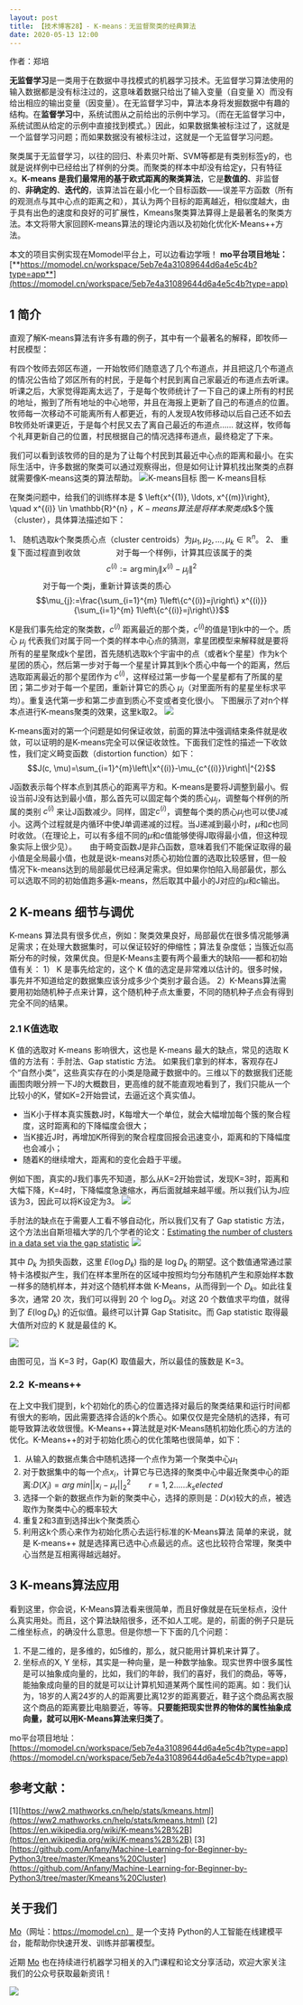 ```yaml
---
layout: post
title: 【技术博客28】- K-means：无监督聚类的经典算法
date: 2020-05-13 12:00
--- 
```


作者：郑培


**无监督学习**是一类用于在数据中寻找模式的机器学习技术。无监督学习算法使用的输入数据都是没有标注过的，这意味着数据只给出了输入变量（自变量 X）而没有给出相应的输出变量（因变量）。在无监督学习中，算法本身将发掘数据中有趣的结构。在**监督学习**中，系统试图从之前给出的示例中学习。（而在无监督学习中，系统试图从给定的示例中直接找到模式。）因此，如果数据集被标注过了，这就是一个监督学习问题；而如果数据没有被标注过，这就是一个无监督学习问题。


聚类属于无监督学习，以往的回归、朴素贝叶斯、SVM等都是有类别标签y的，也就是说样例中已经给出了样例的分类。而聚类的样本中却没有给定y，只有特征x。**K-means 是我们最常用的基于欧式距离的聚类算法**，它是**数值的**、非监督的、**非确定的**、**迭代的**，该算法旨在最小化一个目标函数——误差平方函数（所有的观测点与其中心点的距离之和），其认为两个目标的距离越近，相似度越大，由于具有出色的速度和良好的可扩展性，Kmeans聚类算法算得上是最著名的聚类方法。本文将带大家回顾K-means算法的理论内涵以及初始化优化K-Means++方法。


本文的项目实例实现在Momodel平台上，可以边看边学哦！
**mo平台项目地址：**[**https://momodel.cn/workspace/5eb7e4a31089644d6a4e5c4b?type=app**](https://momodel.cn/workspace/5eb7e4a31089644d6a4e5c4b?type=app)



## 1 简介
直观了解K-means算法有许多有趣的例子，其中有一个最著名的解释，即牧师—村民模型：

有四个牧师去郊区布道，一开始牧师们随意选了几个布道点，并且把这几个布道点的情况公告给了郊区所有的村民，于是每个村民到离自己家最近的布道点去听课。听课之后，大家觉得距离太远了，于是每个牧师统计了一下自己的课上所有的村民的地址，搬到了所有地址的中心地带，并且在海报上更新了自己的布道点的位置。牧师每一次移动不可能离所有人都更近，有的人发现A牧师移动以后自己还不如去B牧师处听课更近，于是每个村民又去了离自己最近的布道点…… 就这样，牧师每个礼拜更新自己的位置，村民根据自己的情况选择布道点，最终稳定了下来。

我们可以看到该牧师的目的是为了让每个村民到其最近中心点的距离和最小。在实际生活中，许多数据的聚类可以通过观察得出，但是如何让计算机找出聚类的点群就需要像K-means这类的算法帮助。
![K-means目标](https://imgbed.momodel.cn/1589100592504-9d73880a-2a0c-46d1-92fe-efebd3c4590e.gif)
图一 K-means目标

在聚类问题中，给我们的训练样本是 $ \left\{x^{(1)}, \ldots, x^{(m)}\right\}, \quad x^{(i)} \in \mathbb{R}^{n} $，K-means算法是将样本聚类成$k$个簇（cluster），具体算法描述如下：

1、 随机选取$k$个聚类质心点（cluster centroids）为$\mu_{1}, \mu_{2}, \ldots, \mu_{k} \in \mathbb{R}^{n}$。
2、 重复下面过程直到收敛
               对于每一个样例i，计算其应该属于的类
$$c^{(i)}:=\arg \min _{j}\left\|x^{(i)}-\mu_{j}\right\|^{2}$$
               对于每一个类j，重新计算该类的质心
$$\mu_{j}:=\frac{\sum_{i=1}^{m} 1\left\{c^{(i)}=j\right\} x^{(i)}}{\sum_{i=1}^{m} 1\left\{c^{(i)}=j\right\}}$$

K是我们事先给定的聚类数，$c^{(i)}$ 距离最近的那个类，$c^{(i)}$的值是1到k中的一个。质心 $\mu_{j}$ 代表我们对属于同一个类的样本中心点的猜测，拿星团模型来解释就是要将所有的星星聚成k个星团，首先随机选取k个宇宙中的点（或者k个星星）作为k个星团的质心，然后第一步对于每一个星星计算其到k个质心中每一个的距离，然后选取距离最近的那个星团作为 $c^{(i)}$，这样经过第一步每一个星星都有了所属的星团；第二步对于每一个星团，重新计算它的质心 $\mu_{j}$（对里面所有的星星坐标求平均）。重复迭代第一步和第二步直到质心不变或者变化很小。
下图展示了对n个样本点进行K-means聚类的效果，这里k取2。
![](https://imgbed.momodel.cn/1589101145272-03bf2deb-606a-423b-9f43-fb2af063ded0.png)

K-means面对的第一个问题是如何保证收敛，前面的算法中强调结束条件就是收敛，可以证明的是K-means完全可以保证收敛性。下面我们定性的描述一下收敛性，我们定义畸变函数（distortion function）如下：
$$J(c, \mu)=\sum_{i=1}^{m}\left\|x^{(i)}-\mu_{c^{(i)}}\right\|^{2}$$

J函数表示每个样本点到其质心的距离平方和。K-means是要将J调整到最小。假设当前J没有达到最小值，那么首先可以固定每个类的质心$\mu_{j}$，调整每个样例的所属的类别 $c^{(i)}$ 来让J函数减少。同样，固定$c^{(i)}$，调整每个类的质心$\mu_{j}$也可以使J减小。这两个过程就是内循环中使J单调递减的过程。当J递减到最小时，$\mu$和$c$也同时收敛。（在理论上，可以有多组不同的$\mu$和$c$值能够使得J取得最小值，但这种现象实际上很少见）。
     由于畸变函数J是非凸函数，意味着我们不能保证取得的最小值是全局最小值，也就是说k-means对质心初始位置的选取比较感冒，但一般情况下k-means达到的局部最优已经满足需求。但如果你怕陷入局部最优，那么可以选取不同的初始值跑多遍k-means，然后取其中最小的J对应的$\mu$和$c$输出。


## 2 K-means 细节与调优
K-means 算法具有很多优点，例如：聚类效果良好，局部最优在很多情况能够满足需求；在处理大数据集时，可以保证较好的伸缩性；算法复杂度低；当簇近似高斯分布的时候，效果优良。但是K-Means主要有两个最重大的缺陷——都和初始值有关：
1） K 是事先给定的，这个 K 值的选定是非常难以估计的。很多时候，事先并不知道给定的数据集应该分成多少个类别才最合适。
2）K-Means算法需要用初始随机种子点来计算，这个随机种子点太重要，不同的随机种子点会有得到完全不同的结果。

### 2.1 K值选取
K 值的选取对 K-means 影响很大，这也是 K-means 最大的缺点，常见的选取 K 值的方法有：手肘法、Gap statistic 方法。
如果我们拿到的样本，客观存在J个“自然小类”，这些真实存在的小类是隐藏于数据中的。三维以下的数据我们还能画图肉眼分辨一下J的大概数目，更高维的就不能直观地看到了，我们只能从一个比较小的K，譬如K=2开始尝试，去逼近这个真实值J。

- 当K小于样本真实簇数J时，K每增大一个单位，就会大幅增加每个簇的聚合程度，这时距离和的下降幅度会很大；
- 当K接近J时，再增加K所得到的聚合程度回报会迅速变小，距离和的下降幅度也会减小；
- 随着K的继续增大，距离和的变化会趋于平缓。

例如下图，真实的J我们事先不知道，那么从K=2开始尝试，发现K=3时，距离和大幅下降，K=4时，下降幅度急速缩水，再后面就越来越平缓。所以我们认为J应该为3，因此可以将K设定为3。
![](https://imgbed.momodel.cn/1589106874426-b2fbb6e6-86a5-4976-aed7-8f05b45c525b.jpg)

手肘法的缺点在于需要人工看不够自动化，所以我们又有了 Gap statistic 方法，这个方法出自斯坦福大学的几个学者的论文：[Estimating the number of clusters in a data set via the gap statistic](https://statweb.stanford.edu/~gwalther/gap)
![](https://cdn.nlark.com/yuque/0/2020/png/488641/1589107436451-548484b4-c7ac-453d-8e4a-f7ccc866d58c.png#align=left&display=inline&height=62&margin=%5Bobject%20Object%5D&originHeight=62&originWidth=376&size=0&status=done&style=none&width=376)

其中 $D_{k}$ 为损失函数，这里 $E\left(\log D_{k}\right)$ 指的是 $\log D_{k}$ 的期望。这个数值通常通过蒙特卡洛模拟产生，我们在样本里所在的区域中按照均匀分布随机产生和原始样本数一样多的随机样本，并对这个随机样本做 K-Means，从而得到一个 $D_{k}$。如此往复多次，通常 20 次，我们可以得到 20 个 $\log D_{k}$。对这 20 个数值求平均值，就得到了 $E\left(\log D_{k}\right)$  的近似值。最终可以计算 Gap Statisitc。而 Gap statistic 取得最大值所对应的 K 就是最佳的 K。

![](https://imgbed.momodel.cn/1589107219436-0e40f4c5-2ff8-4f49-b647-b5dbb6c5d133.jpg)

由图可见，当 K=3 时，Gap(K) 取值最大，所以最佳的簇数是 K=3。

### 2.2  K-means++
在上文中我们提到，k个初始化的质心的位置选择对最后的聚类结果和运行时间都有很大的影响，因此需要选择合适的k个质心。如果仅仅是完全随机的选择，有可能导致算法收敛很慢。K-Means++算法就是对K-Means随机初始化质心的方法的优化。K-Means++的对于初始化质心的优化策略也很简单，如下：
1)  从输入的数据点集合中随机选择一个点作为第一个聚类中心$μ_1$
2) 对于数据集中的每一个点$x_i$，计算它与已选择的聚类中心中最近聚类中心的距离:$D(X_i)=arg\; min||x_i-μ_r||^2_2 \qquad r=1,2……k_selected$
3) 选择一个新的数据点作为新的聚类中心，选择的原则是：$D(x)$较大的点，被选取作为聚类中心的概率较大
4) 重复2和3直到选择出k个聚类质心
5) 利用这k个质心来作为初始化质心去运行标准的K-Means算法
简单的来说，就是 K-means++ 就是选择离已选中心点最远的点。这也比较符合常理，聚类中心当然是互相离得越远越好。

## 3 K-means算法应用
看到这里，你会说，K-Means算法看来很简单，而且好像就是在玩坐标点，没什么真实用处。而且，这个算法缺陷很多，还不如人工呢。是的，前面的例子只是玩二维坐标点，的确没什么意思。但是你想一下下面的几个问题：
1) 不是二维的，是多维的，如5维的，那么，就只能用计算机来计算了。
2) 坐标点的X, Y 坐标，其实是一种向量，是一种数学抽象。现实世界中很多属性是可以抽象成向量的，比如，我们的年龄，我们的喜好，我们的商品，等等，能抽象成向量的目的就是可以让计算机知道某两个属性间的距离。如：我们认为，18岁的人离24岁的人的距离要比离12岁的距离要近，鞋子这个商品离衣服这个商品的距离要比电脑要近，等等。**只要能把现实世界的物体的属性抽象成向量，就可以用K-Means算法来归类了**。

mo平台项目地址：[https://momodel.cn/workspace/5eb7e4a31089644d6a4e5c4b?type=app](https://momodel.cn/workspace/5eb7e4a31089644d6a4e5c4b?type=app)

## 参考文献：
[1][https://ww2.mathworks.cn/help/stats/kmeans.html](https://ww2.mathworks.cn/help/stats/kmeans.html)
[2][https://en.wikipedia.org/wiki/K-means%2B%2B](https://en.wikipedia.org/wiki/K-means%2B%2B)
[3][https://github.com/Anfany/Machine-Learning-for-Beginner-by-Python3/tree/master/Kmeans%20Cluster](https://github.com/Anfany/Machine-Learning-for-Beginner-by-Python3/tree/master/Kmeans%20Cluster)


## 关于我们
[Mo](https://momodel.cn)（网址：https://momodel.cn） 是一个支持 Python的人工智能在线建模平台，能帮助你快速开发、训练并部署模型。

近期 [Mo](https://momodel.cn) 也在持续进行机器学习相关的入门课程和论文分享活动，欢迎大家关注我们的公众号获取最新资讯！

![](https://imgbed.momodel.cn/联系人.png)
